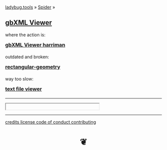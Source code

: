 <style>

#menu p { margin: 0 }

h3 { margin: 0 0 20px 0 ; }

#ifrMenuSub { height: 20px; }

</style>


[ladybug.tools]( https://ladybug.tools ) &raquo; [Spider]( http://ladybug.tools/spider ) &raquo;

## [gbXML Viewer]( index.html )
<!--
#### [README / home page]( #README.md )
-->

where the action is:
### [gbXML Viewer harriman]( #select-xml/display-gbjson.html )

outdated and broken:
### [rectangular-geometry ]( #../../rectangular-geometry/r1/read-gbxml-rectangular-geometry.html )

way too slow:
### [text file viewer]( #../../file-viewer/r2/gbxml-file-viewer.html )



***

<div id = "divMenuSub" ></div>

<iframe id = "ifrMenuSub" class = "iframeMenu"  ></iframe>


<!--
### [markdown help]( #./pages/markdown-help.md )


### [threejs basic]( #./plugins/threejs-basic.html ) [&#x1F5D7;]( ./plugin/threejs-basic.html "Run full screen" )

-->

***

[credits         ]( #../../../pages/credits.md "Nice peeps!" )
[license         ]( #../../../pages/license.md "Do as you please" )
[code of conduct ]( #../../../pages/code-of-conduct.md "Play hard and play fair" )
[contributing    ]( #../../../pages/contributing.md "How to get started" )

<h1 style=text-align:center; > &#x2766; </h1>
